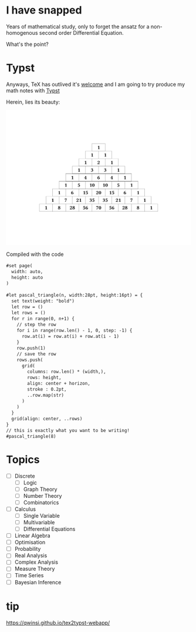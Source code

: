 # I have snapped

Years of mathematical study, only to forget the ansatz for a non-homogenous second order Differential Equation.

What's the point?

# Typst

Anyways, TeX has outlived it's [welcome](https://github.com/abaj8494/LaTeX) and I am going to try produce my math notes with [Typst](https://typst.app/)

Herein, lies its beauty:

![Pascal](./tutorial/pascal.svg)

Compiled with the code
```typst
#set page(
  width: auto,
  height: auto
)

#let pascal_triangle(n, width:28pt, height:16pt) = {
  set text(weight: "bold")
  let row = ()
  let rows = ()
  for r in range(0, n+1) {
    // step the row
    for i in range(row.len() - 1, 0, step: -1) {
      row.at(i) = row.at(i) + row.at(i - 1)
    }
    row.push(1)
    // save the row
    rows.push(
      grid(
        columns: row.len() * (width,),
        rows: height,
        align: center + horizon,
        stroke : 0.2pt,
        ..row.map(str)
      )
    )
  }
  grid(align: center, ..rows)
}
// this is exactly what you want to be writing!
#pascal_triangle(8)
```

# Topics

- [ ] Discrete
  - [ ] Logic
  - [ ] Graph Theory
  - [ ] Number Theory
  - [ ] Combinatorics
- [ ] Calculus
  - [ ] Single Variable
  - [ ] Multivariable
  - [ ] Differential Equations
- [ ] Linear Algebra
- [ ] Optimisation
- [ ] Probability
- [ ] Real Analysis
- [ ] Complex Analysis
- [ ] Measure Theory
- [ ] Time Series
- [ ] Bayesian Inference

# tip

https://qwinsi.github.io/tex2typst-webapp/
